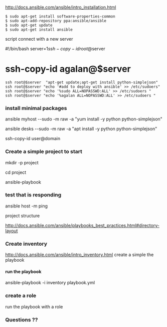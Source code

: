 
http://docs.ansible.com/ansible/intro_installation.html

    $ sudo apt-get install software-properties-common
    $ sudo apt-add-repository ppa:ansible/ansible
    $ sudo apt-get update
    $ sudo apt-get install ansible

script connect with a new server

#!/bin/bash
server=$1
ssh-copy-id  root@$server
# ssh-copy-id  agalan@$server
    ssh root@$server  "apt-get update;apt-get install python-simplejson"
    ssh root@$server "echo '#add to deploy with ansible' >> /etc/sudoers"
    ssh root@$server "echo '%sudo ALL=NOPASSWD:ALL' >> /etc/sudoers "
    ssh root@$server "echo '%agalan ALL=NOPASSWD:ALL' >> /etc/sudoers "

### install minimal packages

ansible myhost --sudo -m raw -a "yum install -y python python-simplejson"


ansible desks --sudo -m raw -a "apt install -y python python-simplejson"

ssh-copy-id user@domain


### Create a simple project to start

mkdir -p project

cd project

ansible-playbook


### test that is responding

ansible host -m ping

project structure

http://docs.ansible.com/ansible/playbooks_best_practices.html#directory-layout

### Create inventory

http://docs.ansible.com/ansible/intro_inventory.html
create a simple the playbook

#### run the playbook

ansible-playbook -i inventory playbook.yml


### create a role

run the playbook with a role

### Questions  ??













